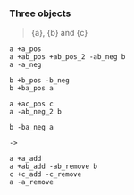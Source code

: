 ### Three objects
> {a}, {b} and {c}

	a +a_pos
	a +ab_pos +ab_pos_2 -ab_neg b
	a -a_neg

	b +b_pos -b_neg
	b +ba_pos a

	a +ac_pos c
	a -ab_neg_2 b

	b -ba_neg a

	->

	a +a_add
	a +ab_add -ab_remove b
	c +c_add -c_remove
	a -a_remove

